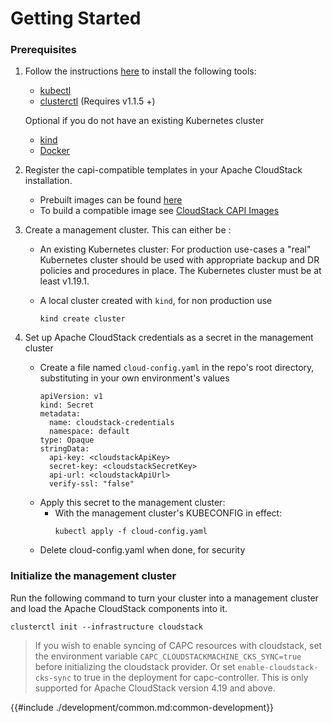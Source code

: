 # Getting Started

### Prerequisites

1. Follow the instructions [here][capi-quick-start] to install the following tools:
    - [kubectl][kubectl-install]
    - [clusterctl][clusterctl-install] (Requires v1.1.5 +)

    Optional if you do not have an existing Kubernetes cluster
    - [kind][kind-install]
    - [Docker][docker-install]
    
2. Register the capi-compatible templates in your Apache CloudStack installation.
    - Prebuilt images can be found [here][prebuilt-images]
    - To build a compatible image see [CloudStack CAPI Images][cloudstack-capi-images]

3. Create a management cluster. This can either be :
    - An existing Kubernetes cluster: For production use-cases a "real" Kubernetes cluster should be used with appropriate backup and DR policies and procedures in place. The Kubernetes cluster must be at least v1.19.1.

    - A local cluster created with `kind`, for non production use
        ```
        kind create cluster
        ```
4. Set up Apache CloudStack credentials as a secret in the management cluster
   - Create a file named `cloud-config.yaml` in the repo's root directory, substituting in your own environment's values
       ```
       apiVersion: v1
       kind: Secret
       metadata:
         name: cloudstack-credentials
         namespace: default
       type: Opaque
       stringData:
         api-key: <cloudstackApiKey>
         secret-key: <cloudstackSecretKey>
         api-url: <cloudstackApiUrl>
         verify-ssl: "false"

       ```
   - Apply this secret to the management cluster:
     - With the management cluster's KUBECONFIG in effect:
        ```
       kubectl apply -f cloud-config.yaml
       ```
   - Delete cloud-config.yaml when done, for security


### Initialize the management cluster

Run the following command to turn your cluster into a management cluster and load the Apache CloudStack components into it.

    clusterctl init --infrastructure cloudstack

> If you wish to enable syncing of CAPC resources with cloudstack, set the environment variable
> `CAPC_CLOUDSTACKMACHINE_CKS_SYNC=true` before initializing the cloudstack provider. Or set
> `enable-cloudstack-cks-sync` to true in the deployment for capc-controller.
> This is only supported for Apache CloudStack version 4.19 and above.

<!-- References -->

[capi-quick-start]: https://cluster-api.sigs.k8s.io/user/quick-start.html
[clusterctl-install]: https://cluster-api.sigs.k8s.io/user/quick-start.html#install-clusterctl
[cloudstack-capi-images]: https://image-builder.sigs.k8s.io/capi/providers/cloudstack.html
[docker-install]: https://www.docker.com/
[kind-install]: https://kind.sigs.k8s.io/
[kubectl-install]: https://kubernetes.io/docs/tasks/tools/install-kubectl/
[prebuilt-images]: http://packages.shapeblue.com/cluster-api-provider-cloudstack/images/


{{#include ./development/common.md:common-development}}
